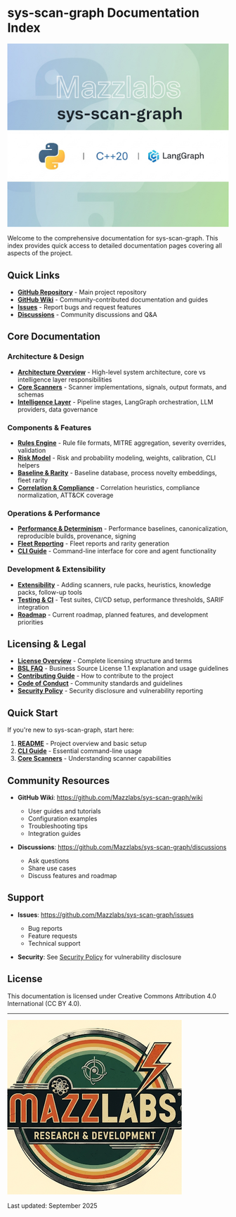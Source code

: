# sys-scan-graph Documentation Index

![sys-scan-graph Badge](../../assets/sys-scan-graph_badge.jpg)

Welcome to the comprehensive documentation for sys-scan-graph. This index provides quick access to detailed documentation pages covering all aspects of the project.

## Quick Links

- **[GitHub Repository](https://github.com/Mazzlabs/sys-scan-graph)** - Main project repository
- **[GitHub Wiki](https://github.com/Mazzlabs/sys-scan-graph/wiki)** - Community-contributed documentation and guides
- **[Issues](https://github.com/Mazzlabs/sys-scan-graph/issues)** - Report bugs and request features
- **[Discussions](https://github.com/Mazzlabs/sys-scan-graph/discussions)** - Community discussions and Q&A

## Core Documentation

### Architecture & Design

- **[Architecture Overview](Architecture.md)** - High-level system architecture, core vs intelligence layer responsibilities
- **[Core Scanners](Core-Scanners.md)** - Scanner implementations, signals, output formats, and schemas
- **[Intelligence Layer](Intelligence-Layer.md)** - Pipeline stages, LangGraph orchestration, LLM providers, data governance

### Components & Features

- **[Rules Engine](Rules-Engine.md)** - Rule file formats, MITRE aggregation, severity overrides, validation
- **[Risk Model](Risk-Model.md)** - Risk and probability modeling, weights, calibration, CLI helpers
- **[Baseline & Rarity](Baseline-Rarity-Novelty.md)** - Baseline database, process novelty embeddings, fleet rarity
- **[Correlation & Compliance](Correlation-Compliance-ATTACK.md)** - Correlation heuristics, compliance normalization, ATT&CK coverage

### Operations & Performance

- **[Performance & Determinism](Performance-Determinism-Provenance.md)** - Performance baselines, canonicalization, reproducible builds, provenance, signing
- **[Fleet Reporting](Fleet-and-Rarity-Reporting.md)** - Fleet reports and rarity generation
- **[CLI Guide](CLI-Guide.md)** - Command-line interface for core and agent functionality

### Development & Extensibility

- **[Extensibility](Extensibility.md)** - Adding scanners, rule packs, heuristics, knowledge packs, follow-up tools
- **[Testing & CI](Testing-and-CI.md)** - Test suites, CI/CD setup, performance thresholds, SARIF integration
- **[Roadmap](Roadmap.md)** - Current roadmap, planned features, and development priorities

## Licensing & Legal

- **[License Overview](License-Overview.md)** - Complete licensing structure and terms
- **[BSL FAQ](../LEGAL/BSL-FAQ.md)** - Business Source License 1.1 explanation and usage guidelines
- **[Contributing Guide](../../CONTRIBUTING.md)** - How to contribute to the project
- **[Code of Conduct](../../CODE_OF_CONDUCT.md)** - Community standards and guidelines
- **[Security Policy](../../SECURITY.md)** - Security disclosure and vulnerability reporting

## Quick Start

If you're new to sys-scan-graph, start here:

1. **[README](../../README.md)** - Project overview and basic setup
2. **[CLI Guide](CLI-Guide.md)** - Essential command-line usage
3. **[Core Scanners](Core-Scanners.md)** - Understanding scanner capabilities

## Community Resources

- **GitHub Wiki**: <https://github.com/Mazzlabs/sys-scan-graph/wiki>
  - User guides and tutorials
  - Configuration examples
  - Troubleshooting tips
  - Integration guides

- **Discussions**: <https://github.com/Mazzlabs/sys-scan-graph/discussions>
  - Ask questions
  - Share use cases
  - Discuss features and roadmap

## Support

- **Issues**: <https://github.com/Mazzlabs/sys-scan-graph/issues>
  - Bug reports
  - Feature requests
  - Technical support

- **Security**: See [Security Policy](../../SECURITY.md) for vulnerability disclosure

## License

This documentation is licensed under Creative Commons Attribution 4.0 International (CC BY 4.0).

---

![Mazzlabs Logo](../../assets/Mazzlabs.png)

Last updated: September 2025
